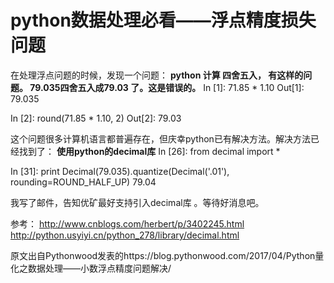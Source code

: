 # python数据处理必看——浮点精度损失问题

在处理浮点问题的时候，发现一个问题：    **python 计算 四舍五入， 有这样的问题。 79.035四舍五入成79.03 了。这是错误的。**
In [1]: 71.85 * 1.10
Out[1]: 79.035

In [2]: round(71.85 * 1.10, 2)
Out[2]: 79.03

这个问题很多计算机语言都普遍存在，但庆幸python已有解决方法。解决方法已经找到了：    **使用python的decimal库**
In [26]: from decimal import *

In [31]: print Decimal(79.035).quantize(Decimal('.01'), rounding=ROUND_HALF_UP)
79.04


我写了邮件，告知优矿最好支持引入decimal库 。等待好消息吧。


参考： 
http://www.cnblogs.com/herbert/p/3402245.html   
http://python.usyiyi.cn/python_278/library/decimal.html


原文出自Pythonwood发表的https://blog.pythonwood.com/2017/04/Python量化之数据处理——小数浮点精度问题解决/
